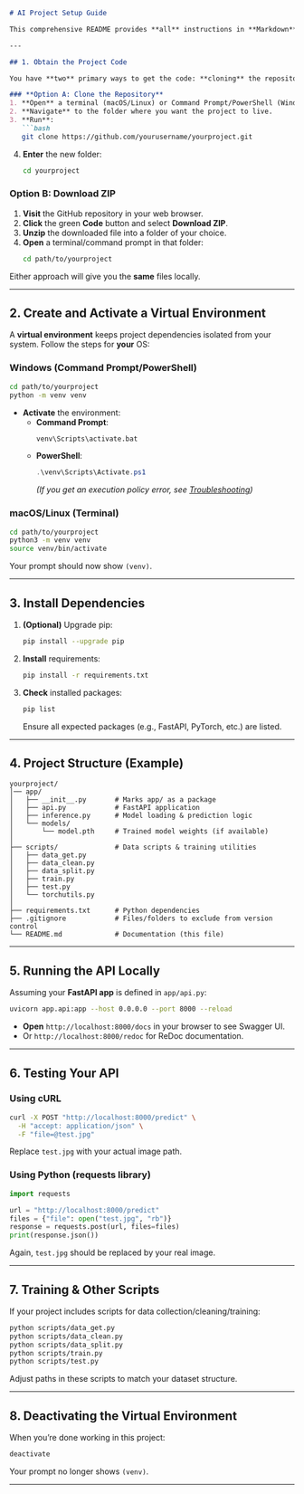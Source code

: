```markdown
# AI Project Setup Guide

This comprehensive README provides **all** instructions in **Markdown** format, covering **cloning** the repository, **setting up the environment**, **running the API**, **training the model**, and **troubleshooting issues**.

---

## 1. Obtain the Project Code

You have **two** primary ways to get the code: **cloning** the repository using Git or **downloading** the ZIP.

### **Option A: Clone the Repository**
1. **Open** a terminal (macOS/Linux) or Command Prompt/PowerShell (Windows).
2. **Navigate** to the folder where you want the project to live.
3. **Run**:
   ```bash
   git clone https://github.com/yourusername/yourproject.git
   ```
4. **Enter** the new folder:
   ```bash
   cd yourproject
   ```

### **Option B: Download ZIP**
1. **Visit** the GitHub repository in your web browser.
2. **Click** the green **Code** button and select **Download ZIP**.
3. **Unzip** the downloaded file into a folder of your choice.
4. **Open** a terminal/command prompt in that folder:
   ```bash
   cd path/to/yourproject
   ```

Either approach will give you the **same** files locally.

---

## 2. Create and Activate a Virtual Environment

A **virtual environment** keeps project dependencies isolated from your system. Follow the steps for **your** OS:

### **Windows (Command Prompt/PowerShell)**
```bash
cd path/to/yourproject
python -m venv venv
```
- **Activate** the environment:
  - **Command Prompt**:
    ```bash
    venv\Scripts\activate.bat
    ```
  - **PowerShell**:
    ```powershell
    .\venv\Scripts\Activate.ps1
    ```
    *(If you get an execution policy error, see [Troubleshooting](#10-troubleshooting))*

### **macOS/Linux (Terminal)**
```bash
cd path/to/yourproject
python3 -m venv venv
source venv/bin/activate
```
Your prompt should now show `(venv)`.

---

## 3. Install Dependencies

1. **(Optional)** Upgrade pip:
   ```bash
   pip install --upgrade pip
   ```
2. **Install** requirements:
   ```bash
   pip install -r requirements.txt
   ```
3. **Check** installed packages:
   ```bash
   pip list
   ```
   Ensure all expected packages (e.g., FastAPI, PyTorch, etc.) are listed.

---

## 4. Project Structure (Example)

```
yourproject/
│── app/
│   ├── __init__.py       # Marks app/ as a package
│   ├── api.py            # FastAPI application
│   ├── inference.py      # Model loading & prediction logic
│   └── models/
│       └── model.pth     # Trained model weights (if available)
│
├── scripts/              # Data scripts & training utilities
│   ├── data_get.py
│   ├── data_clean.py
│   ├── data_split.py
│   ├── train.py
│   ├── test.py
│   └── torchutils.py
│
├── requirements.txt      # Python dependencies
├── .gitignore            # Files/folders to exclude from version control
└── README.md             # Documentation (this file)
```

---

## 5. Running the API Locally

Assuming your **FastAPI app** is defined in `app/api.py`:

```bash
uvicorn app.api:app --host 0.0.0.0 --port 8000 --reload
```

- **Open** `http://localhost:8000/docs` in your browser to see Swagger UI.
- Or `http://localhost:8000/redoc` for ReDoc documentation.

---

## 6. Testing Your API

### **Using cURL**
```bash
curl -X POST "http://localhost:8000/predict" \
  -H "accept: application/json" \
  -F "file=@test.jpg"
```
Replace `test.jpg` with your actual image path.

### **Using Python (requests library)**
```python
import requests

url = "http://localhost:8000/predict"
files = {"file": open("test.jpg", "rb")}
response = requests.post(url, files=files)
print(response.json())
```
Again, `test.jpg` should be replaced by your real image.

---

## 7. Training & Other Scripts

If your project includes scripts for data collection/cleaning/training:

```bash
python scripts/data_get.py
python scripts/data_clean.py
python scripts/data_split.py
python scripts/train.py
python scripts/test.py
```

Adjust paths in these scripts to match your dataset structure.

---

## 8. Deactivating the Virtual Environment

When you’re done working in this project:

```bash
deactivate
```

Your prompt no longer shows `(venv)`.

---



